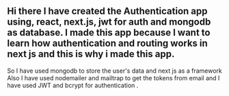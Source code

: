 Hi there I have created the Authentication app using, react, next.js, jwt for auth and mongodb as database.
I made this app because I want to learn how authentication and routing works in next js and this is why i made this app. 
 ---
So I have used mongodb to store the user's data and next js as a framework
Also I have used nodemailer and mailtrap  to get the tokens from email and I have used JWT and bcrypt for authentication . 